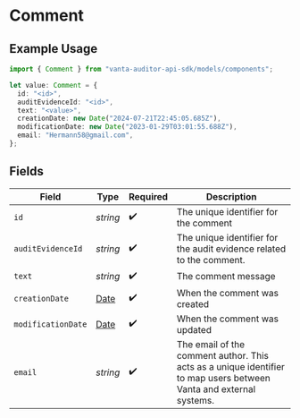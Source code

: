 # Comment

## Example Usage

```typescript
import { Comment } from "vanta-auditor-api-sdk/models/components";

let value: Comment = {
  id: "<id>",
  auditEvidenceId: "<id>",
  text: "<value>",
  creationDate: new Date("2024-07-21T22:45:05.685Z"),
  modificationDate: new Date("2023-01-29T03:01:55.688Z"),
  email: "Hermann58@gmail.com",
};
```

## Fields

| Field                                                                                                              | Type                                                                                                               | Required                                                                                                           | Description                                                                                                        |
| ------------------------------------------------------------------------------------------------------------------ | ------------------------------------------------------------------------------------------------------------------ | ------------------------------------------------------------------------------------------------------------------ | ------------------------------------------------------------------------------------------------------------------ |
| `id`                                                                                                               | *string*                                                                                                           | :heavy_check_mark:                                                                                                 | The unique identifier for the comment                                                                              |
| `auditEvidenceId`                                                                                                  | *string*                                                                                                           | :heavy_check_mark:                                                                                                 | The unique identifier for the audit evidence related to the comment.                                               |
| `text`                                                                                                             | *string*                                                                                                           | :heavy_check_mark:                                                                                                 | The comment message                                                                                                |
| `creationDate`                                                                                                     | [Date](https://developer.mozilla.org/en-US/docs/Web/JavaScript/Reference/Global_Objects/Date)                      | :heavy_check_mark:                                                                                                 | When the comment was created                                                                                       |
| `modificationDate`                                                                                                 | [Date](https://developer.mozilla.org/en-US/docs/Web/JavaScript/Reference/Global_Objects/Date)                      | :heavy_check_mark:                                                                                                 | When the comment was updated                                                                                       |
| `email`                                                                                                            | *string*                                                                                                           | :heavy_check_mark:                                                                                                 | The email of the comment author. This acts as a unique identifier to map users between Vanta and external systems. |